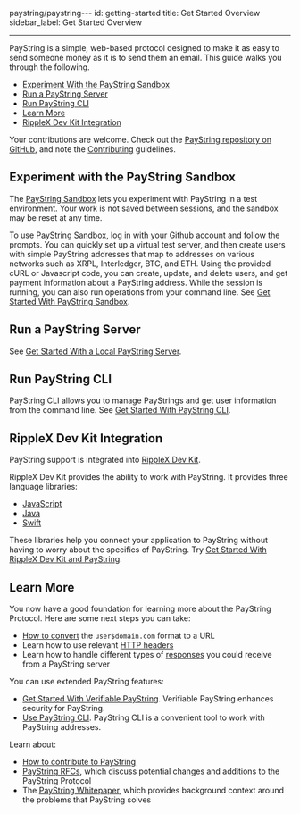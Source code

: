 paystring/paystring---
id: getting-started
title: Get Started Overview
sidebar_label: Get Started Overview

---

PayString is a simple, web-based protocol designed to make it as easy to send someone money as it is to send them an email. This guide walks you through the following.

- [Experiment With the PayString Sandbox](#experiment-with-the-payid-sandbox)
- [Run a PayString Server](#run-a-payid-server)
- [Run PayString CLI](#run-paystring-cli)
- [Learn More](#learn-more)
- [RippleX Dev Kit Integration](#ripplex-dev-kit-integration)

Your contributions are welcome. Check out the [PayString repository on GitHub](https://github.com/paystring), and note the [Contributing](https://github.com/paystring//blob/master/CONTRIBUTING.md) guidelines.

## Experiment with the PayString Sandbox

The [PayString Sandbox](https://paystring.org/sandbox) lets you experiment with PayString in a test environment. Your work is not saved between sessions, and the sandbox may be reset at any time.

To use [PayString Sandbox](https://paystring.org/sandbox), log in with your Github account and follow the prompts. You can quickly set up a virtual test server, and then create users with simple PayString addresses that map to addresses on various networks such as XRPL, Interledger, BTC, and ETH. Using the provided cURL or Javascript code, you can create, update, and delete users, and get payment information about a PayString address. While the session is running, you can also run operations from your command line. See [Get Started With PayString Sandbox](getting-started-sandbox).

## Run a PayString Server

See [Get Started With a Local PayString Server](getting-started-local).

## Run PayString CLI

PayString CLI allows you to manage PayStrings and get user information from the command line. See [Get Started With PayString CLI](paystring-cli).

## RippleX Dev Kit Integration

PayString support is integrated into [RippleX Dev Kit](https://github.com/xpring-eng/ripplex-dev-kit).

RippleX Dev Kit provides the ability to work with PayString. It provides three language libraries:

- [JavaScript](https://github.com/xpring-eng/xpring-js)
- [Java](https://github.com/xpring-eng/xpring4j)
- [Swift](https://github.com/xpring-eng/xpringkit)

These libraries help you connect your application to PayString without having to worry about the specifics of PayString. Try [Get Started With RippleX Dev Kit and PayString](ripplex-dev-kit-payid-get-started).

## Learn More

You now have a good foundation for learning more about the PayString Protocol. Here are some next steps you can take:

- [How to convert](https://github.com/xpring-eng/xpring-js#usage-payid) the `user$domain.com` format to a URL
- Learn how to use relevant [HTTP headers](paystring-headers)
- Learn how to handle different types of [responses](https://api.paystring.org/?version=latest) you could receive from a PayString server

You can use extended PayString features:

- [Get Started With Verifiable PayString](verifiable-payid). Verifiable PayString enhances security for PayString.
- [Use PayString CLI](paystring-cli). PayString CLI is a convenient tool to work with PayString addresses.

Learn about:

- [How to contribute to PayString](https://github.com/paystring/paystring/blob/master/CONTRIBUTING.md)
- [PayString RFCs](https://github.com/paystring/rfcs), which discuss potential changes and additions to the PayString Protocol
- The [PayString Whitepaper](https://paystring.org/whitepaper.pdf), which provides background context around the problems that PayString solves
